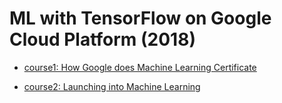 # ML with TensorFlow on Google Cloud Platform (2018)

- [course1:  How Google does Machine Learning Certificate](https://github.com/kehsan/ML-with-TensorFlow-on-Google-Cloud/blob/master/How%20Google%20Does%20Machine%20Learning.pdf)

- [course2:  Launching into Machine Learning]()

